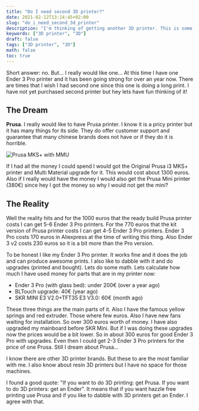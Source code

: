 ```yaml
---
title: "Do I need second 3D printer?"
date: 2021-02-12T13:14:45+02:00
slug: "do_i_need_second_3d_printer"
description: "I'm thinking of getting another 3D printer. This is some random thinking about it."
keywords: ["3D printer", "3D"]
draft: false
tags: ["3D printer", "3D"]
math: false
toc: true
---
```


Short answer: no. But... I really would like one... At this time I have one Ender 3 Pro printer and it has been going strong for over an year now. There are times that I wish I had second one since this one is doing a long print. I have not yet purchased second printer but hey lets have fun thinking of it!

## The Dream

**Prusa**. I really would like to have Prusa printer. I know it is a pricy printer but it has many things for its side. They do offer customer support and guarantee that many chinese brands does not have or if they do it is horrible. 

![Prusa MKS+ with MMU](/img/prusammu.png)

If I had all the money I could spend I would got the Original Prusa i3 MKS+ printer and Multi Material upgrade for it. This would cost about 1300 euros. Also if I really would have the money I would also get the Prusa Mini printer (380€) since hey I got the money so why I would not get the mini?

## The Reality

Well the reality hits and for the 1000 euros that the ready build Prusa printer costs I can get 5-6 Ender 3 Pro printers. For the 770 euros that the kit version of Prusa printer costs I can get 4-5 Ender 3 Pro printers. Ender 3 Pro costs 170 euros in Aliexpress at the time of writing this thing. Also Ender 3 v2 costs 230 euros so it is a bit more than the Pro version.

To be honest I like my Ender 3 Pro printer. It works fine and it does the job and can produce awesome prints. I also like to dabble with it and do upgrades (printed and bought). Lets do some math. Lets calculate how much I have used money for parts that are in my printer now:

- Ender 3 Pro (with glass bed): under 200€ (over a year ago)
- BLTouch upgrade: 40€ (year ago)
- SKR MINI E3 V2.0+TFT35 E3 V3.0: 60€ (month ago)

These three things are the main parts of it. Also I have the famous yellow springs and red extruder. Those where few euros. Also I have new fans waiting for installation. So over 300 euros worth of money. I have also upgraded my mainboard before SKR Mini. But if I was doing these upgrades now the prices would be a bit lower. So in about 300 euros for good Ender 3 Pro with upgrades. Even then I could get 2-3 Ender 3 Pro printers for the price of one Prusa. Still I dream about Prusa...

I know there are other 3D printer brands. But these to are the most familiar with me. I also know about resin 3D printers but I have no space for those machines. 

I found a good quote: "If you want to do 3D printing: get Prusa. If you want to do 3D printers: get an Ender". It means that if you want hazzle free printing use Prusa and if you like to dabble with 3D printers get an Ender. I agree with that.